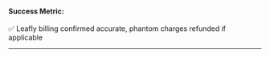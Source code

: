 #### **Success Metric:**

✅ Leafly billing confirmed accurate, phantom charges refunded if applicable

---
